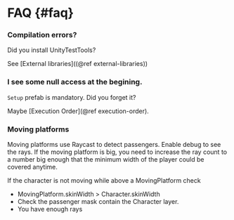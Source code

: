 FAQ                          {#faq}
============

### Compilation errors?

Did you install UnityTestTools?

See [External libraries]((@ref external-libraries))

### I see some null access at the begining.

`Setup` prefab is mandatory. Did you forget it?

Maybe [Execution Order](@ref execution-order).

### Moving platforms

Moving platforms use Raycast to detect passengers. Enable debug to see the rays.
If the moving platform is big, you need to increase the ray count to a number
big enough that the minimum width of the player could be covered anytime.


If the character is not moving while above a MovingPlatform check
* MovingPlatform.skinWidth > Character.skinWidth
* Check the passenger mask contain the Character layer.
* You have enough rays
